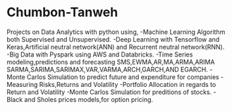 # Chumbon-Tanweh
Projects on Data Analytics with python using,
-Machine Learning Algorithm  both Supervised and Unsupervised.
-Deep Learning with Tensorflow and Keras,Artificial neutral network(ANN) and Recurrent neutral network(RNN).
-Big Data with Pyspark using AWS and Databricks.
-Time Series modeling,predictions and forecasting SMS,EWMA,AR,MA,ARMA,ARIMA SARMA,SARIMA,SARIMAX,VAR,VARMA,ARCH,GARCH,AND EGARCH.
-Monte Carlos Simulation to predict future and expenditure for companies
-Measuring Risks,Returns and Volatility
-Portfolio Allocation in regards to Return and Volatility
-Monte Carlos Simulation for preditions of stocks.
-Black and Sholes prices models,for option pricing.


